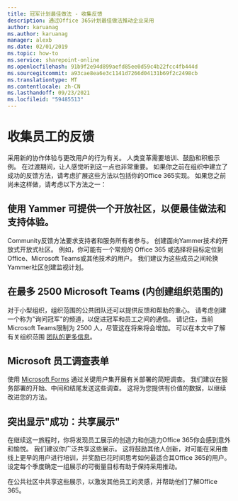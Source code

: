 ```yaml
---
title: 冠军计划最佳做法 - 收集反馈
description: 通过Office 365计划最佳做法推动企业采用
author: karuanag
ms.author: karuanag
manager: alexb
ms.date: 02/01/2019
ms.topic: how-to
ms.service: sharepoint-online
ms.openlocfilehash: 91b9f2e94d899aefd85ee0d59c4b22fcc4fb444d
ms.sourcegitcommit: a93cae8ea6e3c1141d7266d04131b69f2c2498cb
ms.translationtype: MT
ms.contentlocale: zh-CN
ms.lasthandoff: 09/23/2021
ms.locfileid: "59485513"
---
```

# <a name="collect-feedback-from-your-employees"></a>收集员工的反馈

采用新的协作体验与更改用户的行为有关。 人类变革需要培训、鼓励和积极示例。 在过渡期间，让人感觉听到这一点也非常重要。 如果你之前在组织中建立了成功的反馈方法，请考虑扩展这些方法以包括你的Office 365实现。 如果您之前尚未这样做，请考虑以下方法之一：

## <a name="use-yammer-to-provide-an-open-community-for-best-practices-and-support-for-the-experience"></a>使用 Yammer 可提供一个开放社区，以便最佳做法和支持体验。
Community反馈方法要求支持者和服务所有者参与。 创建面向Yammer技术的开放式开放式社区。 例如，你可能有一个常规的 Office 365 或选择将目标定位到Office、Microsoft Teams或其他技术的用户。  我们建议为这些成员之间轮换Yammer社区创建监视计划。 

## <a name="creating-an-org-wide-team-within-microsoft-teams-up-to-2500"></a>在最多 2500 Microsoft Teams (内创建组织范围的) 
对于小型组织，组织范围的公共团队还可以提供反馈和帮助的重心。  请考虑创建一个称为"询问冠军"的频道，以促进冠军和员工之间的通信。  请记住，当前Microsoft Teams限制为 2500 人，尽管这在将来将会增加。 可以在本文中了解有关组织范围 [团队的更多信息](/microsoftteams/create-an-org-wide-team)。 

## <a name="microsoft-forms-for-employee-surveys"></a>Microsoft 员工调查表单

使用 [Microsoft Forms](https://support.office.com/forms) 通过关键用户集开展有关部署的简短调查。  我们建议在服务部署的开始、中间和结尾发送这些调查。  这将为您提供有价值的数据，以继续改进您的方法。  

## <a name="highlight-the-wins-share-showcases"></a>突出显示"成功：共享展示"
在继续这一旅程时，你将发现员工展示的创造力和创造力Office 365你会感到意外和愉悦。 我们建议你广泛共享这些展示。 这将鼓励其他人创新，对可能在采用曲线上更早的用户进行培训，并奖励已花时间思考如何最适合其Office 365的用户。 设定每个季度确定一组展示的可衡量目标有助于保持采用推动。

在公共社区中共享这些展示，以激发其他员工的灵感，并帮助他们了解Office 365。